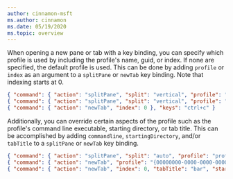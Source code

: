 ```yaml
---
author: cinnamon-msft
ms.author: cinnamon
ms.date: 05/19/2020
ms.topic: overview
---
```


When opening a new pane or tab with a key binding, you can specify which profile is used by including the profile's name, guid, or index. If none are specified, the default profile is used. This can be done by adding `profile` or `index` as an argument to a `splitPane` or `newTab` key binding. Note that indexing starts at 0.

```json
{ "command": { "action": "splitPane", "split": "vertical", "profile": "profile1" }, "keys": "ctrl+a" },
{ "command": { "action": "splitPane", "split": "vertical", "profile": "{00000000-0000-0000-0000-000000000000}" }, "keys": "ctrl+b" },
{ "command": { "action": "newTab", "index": 0 }, "keys": "ctrl+c" }
```

Additionally, you can override certain aspects of the profile such as the profile's command line executable, starting directory, or tab title. This can be accomplished by adding `commandline`, `startingDirectory`, and/or `tabTitle` to a `splitPane` or `newTab` key binding.

```json
{ "command": { "action": "splitPane", "split": "auto", "profile": "profile1" "commandline": "foo.exe" }, "keys": "ctrl+a" },
{ "command": { "action": "newTab", "profile": "{00000000-0000-0000-0000-000000000000}", "startingDirectory": "C:\\foo" }, "keys": "ctrl+b" },
{ "command": { "action": "newTab", "index": 0, "tabTitle": "bar", "startingDirectory": "C:\\foo", "commandline": "foo.exe" }, "keys": "ctrl+c" }
```
